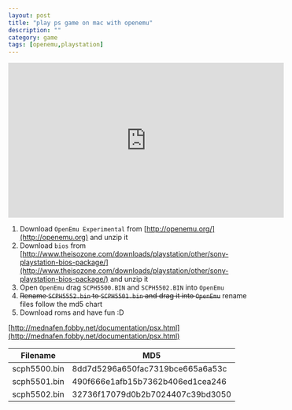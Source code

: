 ```yaml
---
layout: post
title: "play ps game on mac with openemu"
description: ""
category: game
tags: [openemu,playstation]
---
```


<div align="center"> 
<iframe width="560" height="315" src="https://www.youtube.com/embed/6z2Aa3lrDmM" frameborder="0" allowfullscreen></iframe>
</div>

<!--more-->

1. Download `OpenEmu Experimental` from [http://openemu.org/](http://openemu.org) and unzip it
2. Download `bios` from [http://www.theisozone.com/downloads/playstation/other/sony-playstation-bios-package/](http://www.theisozone.com/downloads/playstation/other/sony-playstation-bios-package/) and unzip it
3. Open `OpenEmu` drag `SCPH5500.BIN` and `SCPH5502.BIN` into `OpenEmu`
4. ~~Rename `SCPH5552.bin` to `SCPH5501.bin` and drag it into `OpenEmu`~~ rename files follow the md5 chart
5. Download roms and have fun :D

[http://mednafen.fobby.net/documentation/psx.html](http://mednafen.fobby.net/documentation/psx.html)


Filename	| MD5
----------------|-----------------
 scph5500.bin	|8dd7d5296a650fac7319bce665a6a53c 
 scph5501.bin	| 490f666e1afb15b7362b406ed1cea246
 scph5502.bin| 32736f17079d0b2b7024407c39bd3050